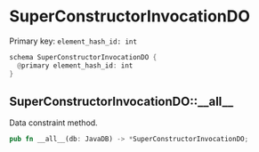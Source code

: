 # SuperConstructorInvocationDO

Primary key: `element_hash_id: int`

```rust
schema SuperConstructorInvocationDO {
  @primary element_hash_id: int
}
```
## SuperConstructorInvocationDO::\_\_all\_\_

Data constraint method.

```rust
pub fn __all__(db: JavaDB) -> *SuperConstructorInvocationDO;
```
